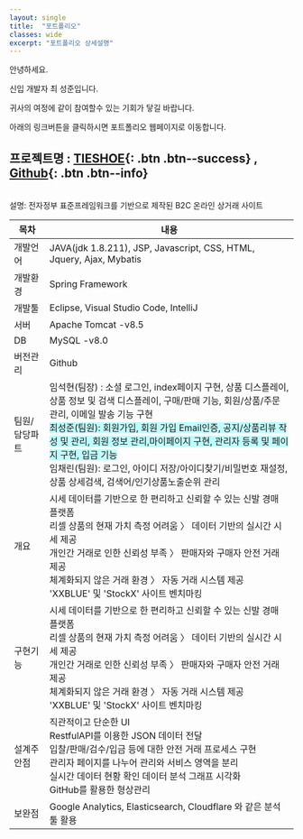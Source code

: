 ```yaml
---
layout: single
title:  "포트폴리오"
classes: wide
excerpt: "포트폴리오 상세설명"
---
```


안녕하세요. 

신입 개발자 최 성준입니다.

귀사의 여정에 같이 참여할수 있는 기회가 닿길 바랍니다.

아래의 링크버튼을 클릭하시면 포트폴리오 웹페이지로 이동합니다.

## 프로젝트명 : [TIESHOE](https://3eea-122-41-53-2.ngrok-free.app/){: .btn .btn--success} ,   [Github](https://github.com/rotoql00/ezen03){: .btn .btn--info}
<br/>
설명: 전자정부 표준프레임워크를 기반으로 제작된 B2C 온라인 상거래 사이트

| 목차 | 내용 |
| ---- | ---- |
| 개발언어 | JAVA(jdk 1.8.211), JSP, Javascript, CSS, HTML, Jquery, Ajax, Mybatis |
| 개발환경 | Spring Framework |
| 개발툴 | Eclipse, Visual Studio Code, IntelliJ |
| 서버 | Apache Tomcat -v8.5 |
| DB | MySQL -v8.0 |
| 버전관리 | Github |
| 팀원/담당파트 | 임석현(팀장) : 소셜 로그인, index페이지 구현, 상품 디스플레이, 상품 정보 및 검색 디스플레이, 구매/판매 기능,   회원/상품/주문 관리, 이메일 발송 기능 구현<span style="background-color:#C0FFFF">  <br>  최성준(팀원): 회원가입, 회원 가입 Email인증, 공지/상품리뷰 작성 및 관리, 회원 정보 관리,마이페이지 구현, 관리자 등록 및 페이지 구현, 입금 기능  <br></span>임채린(팀원): 로그인, 아이디 저장/아이디찾기/비밀번호 재설정, 상품 상세검색, 검색어/인기상품노출순위 관리 |
| 개요 | 시세 데이터를 기반으로 한 편리하고 신뢰할 수 있는 신발 경매 플랫폼<br>리셀 상품의 현재 가치 측정 어려움 〉 데이터 기반의 실시간 시세 제공<br>개인간 거래로 인한 신뢰성 부족 〉 판매자와 구매자 안전 거래 제공<br>체계화되지 않은 거래 환경 〉 자동 거래 시스템 제공<br>'XXBLUE' 및 'StockX' 사이트 벤치마킹 |
| 구현기능 | 시세 데이터를 기반으로 한 편리하고 신뢰할 수 있는 신발 경매 플랫폼<br>리셀 상품의 현재 가치 측정 어려움 〉 데이터 기반의 실시간 시세 제공<br>개인간 거래로 인한 신뢰성 부족 〉 판매자와 구매자 안전 거래 제공<br>체계화되지 않은 거래 환경 〉 자동 거래 시스템 제공<br>'XXBLUE' 및 'StockX' 사이트 벤치마킹 |
| 설계주안점 | 직관적이고 단순한 UI<br>RestfulAPI를 이용한 JSON 데이터 전달<br>입찰/판매/검수/입금 등에 대한 안전 거래 프로세스 구현<br>관리자 페이지를 나누어 관리와 서비스 영역을 분리<br>실시간 데이터 현황 확인 데이터 분석 그래프 시각화<br>GitHub를 활용한 형상관리 |
| 보완점 | Google Analytics, Elasticsearch, Cloudflare 와 같은 분석 툴 활용 |
